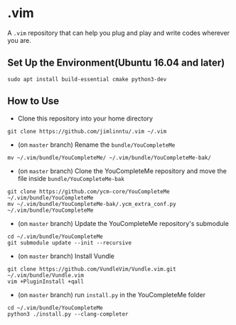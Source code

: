 # .vim
A `.vim` repository that can help you plug and play and write codes wherever you are.

## Set Up the Environment(Ubuntu 16.04 and later)
```
sudo apt install build-essential cmake python3-dev
```


## How to Use
* Clone this repository into your home directory
```
git clone https://github.com/jimlinntu/.vim ~/.vim
```

* (on `master` branch) Rename the `bundle/YouCompleteMe`
```
mv ~/.vim/bundle/YouCompleteMe/ ~/.vim/bundle/YouCompleteMe-bak/
```

* (on `master` branch) Clone the YouCompleteMe repository and move the file inside `bundle/YouCompleteMe-bak`
```
git clone https://github.com/ycm-core/YouCompleteMe ~/.vim/bundle/YouCompleteMe
mv ~/.vim/bundle/YouCompleteMe-bak/.ycm_extra_conf.py ~/.vim/bundle/YouCompleteMe
```

* (on `master` branch) Update the YouCompleteMe repository's submodule
```
cd ~/.vim/bundle/YouCompleteMe
git submodule update --init --recursive
```

* (on `master` branch) Install Vundle
```
git clone https://github.com/VundleVim/Vundle.vim.git ~/.vim/bundle/Vundle.vim
vim +PluginInstall +qall
```
* (on `master` branch) run `install.py` in the YouCompleteMe folder
```
cd ~/.vim/bundle/YouCompleteMe
python3 ./install.py --clang-completer
```


